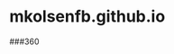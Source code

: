 # mkolsenfb.github.io
###360

<script src='//vizor.io/static/scripts/vizor-360-embed.js' data-vizorurl='//vizor.io/embed/mkolsen11/teacher-photo'></script>
